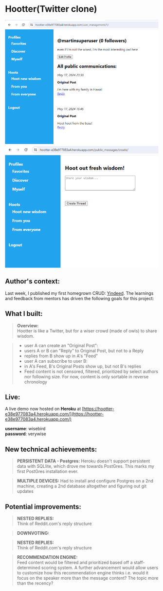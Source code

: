 # Hootter(Twitter clone)

![img.png](img.png)
![img_1.png](img_1.png)

## Author's context:
Last week, I published my first homegrown CRUD: [Yindeed](https://github.com/martn2023/yindeed1/blob/master/README.md). The learnings and feedback from mentors has driven the following goals for this project:

## What I built:
>**Overview:**<br>
Hootter is like a Twitter, but for a wiser crowd (made of owls) to share wisdom.

>* user A can create an "Original Post":
>  * users A or B can "Reply" to Original Post, but not to a Reply
>  * replies from B show up in A's "Feed"
>* user A can subscribe to user B:
>  * in A's Feed, B's Original Posts show up, but not B's replies
>* Feed content is not censored, filtered, prioritized by select authors nor following size. For now, content is only sortable in reverse chronology 


## Live:
A live demo now hosted on <b>Heroku</b> at [https://hootter-e38e977083a4.herokuapp.com/](https://hootter-e38e977083a4.herokuapp.com/)

<b>username</b>: wisebird<br>
<b>password</b>: verywise


## New technical achievements:
>**PERSISTENT DATA - Postgres:**
Heroku doesn't support persistent data with SQLlite, which drove me towards PostGres. This marks my first PostGres installation ever.

>**MULTIPLE DEVICES:**
Had to install and configure Postgres on a 2nd machine, creating a 2nd database altogether and figuring out git updates

## Potential improvements:
>**NESTED REPLIES:**<br>
Think of Reddit.com's reply structure<br>

>**DOWNVOTING:**
  
>**NESTED REPLIES:**<br>
Think of Reddit.com's reply structure<br>

>**RECOMMENDATION ENGINE:**<br>
Feed content would be filtered and prioritized based off a staff-determined scoring system. A further advancement would allow users to customize how this recommendation engine thinks i.e. would it focus on the speaker more than the message content? The topic more than the recency?